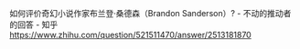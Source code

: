 如何评价奇幻小说作家布兰登·桑德森（Brandon Sanderson）? - 不动的推动者的回答 - 知乎
https://www.zhihu.com/question/521511470/answer/2513181870
